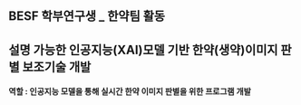 ## BESF 학부연구생 _ 한약팀 활동
## 설명 가능한 인공지능(XAI)모델 기반 한약(생약)이미지 판별 보조기술 개발


#### 역할 : 인공지능 모델을 통해 실시간 한약 이미지 판별을 위한 프로그램 개발
